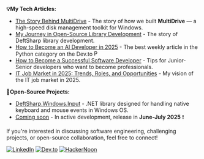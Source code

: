 **💡My Tech Articles:**

- [The Story Behind MultiDrive](https://dev.to/empiree/the-story-behind-multidrive-eo8) - The story of how we built **MultiDrive** — a high-speed disk management toolkit for Windows.
- [My Journey in Open-Source Library Development](https://dev.to/empiree/my-journey-in-open-source-library-development-375g) - The story of DeftSharp library development.
- [How to Become an AI Developer in 2025](https://dev.to/empiree/how-to-become-an-ai-developer-in-2025-full-guide-resources-a0p) - The best weekly article in the Python category on the Dev.to <img src="https://raw.githubusercontent.com/danielcranney/readme-generator/main/public/icons/skills/python-colored.svg" width="15" height="15" alt="Python" />
- [How to Become a Successful Software Developer](https://dev.to/empiree/how-to-become-a-successful-software-developer-in-2024-2f07) - Tips for Junior-Senior developers who want to become professionals.
- [IT Job Market in 2025: Trends, Roles, and Opportunities](https://dev.to/empiree/it-job-market-in-2025-trends-roles-and-opportunities-bf) - My vision of the IT job market in 2025.

**🌟Open-Source Projects:**

- [DeftSharp.Windows.Input](https://github.com/Empiree/DeftSharp.Windows.Input) - .NET library designed for handling native keyboard and mouse events in Windows OS. 
- [Coming soon](https://github.com/Empiree) - In active development, release in **June-July 2025** ❗

If you're interested in discussing software engineering, challenging projects, or open-source collaboration, feel free to connect!

[![LinkedIn](https://img.shields.io/badge/LinkedIn-Connect-blue?style=for-the-badge&logo=linkedin&)](https://www.linkedin.com/in/empiree)
[![Dev.to](https://img.shields.io/badge/Dev.to-Read%20Now-purple?style=for-the-badge&logo=dev.to)](https://dev.to/empiree)
[![HackerNoon](https://img.shields.io/badge/HackerNoon-Articles-4CAF50?style=for-the-badge&logo=hackernoon&logoColor=black)](https://hackernoon.com/u/empiree361)
